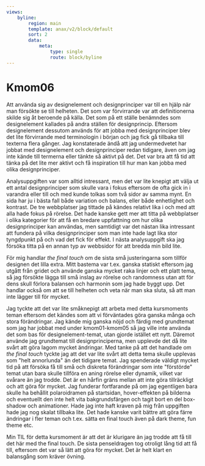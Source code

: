 ```yaml
---
views:
    byline:
        region: main
        template: anax/v2/block/default
        sort: 2
        data:
            meta:
                type: single
                route: block/byline
---
```

Kmom06
=========================

Att använda sig av designelement och designprinciper var till en hjälp när man försökte se till helheten. Det som var förvirrande var att definitionerna skilde sig åt beroende på källa. Det som på ett ställe benämndes som designelement kallades på andra ställen för designprincip. Eftersom designelement dessutom används för att jobba med designprinciper blev det lite förvirrande med terminologin i början och jag fick gå tillbaka till texterna flera gånger. Jag konstaterade ändå att jag undermedvetet har jobbat med designelement och designprinciper redan tidigare, även om jag inte kände till termerna eller tänkte så aktivt på det. Det var bra att få tid att tänka på det lite mer aktivt och få inspiration till hur man kan jobba med olika designprinciper.

Analysuppgiften var som alltid intressant, men det var lite knepigt att välja ut ett antal designprinciper som skulle vara i fokus eftersom de ofta gick in i varandra eller till och med kunde tolkas som två sidor av samma mynt. En sida har ju i bästa fall både variation och balans, eller både enhetlighet och kontrast. De tre webbplatser jag tittade på kändes relativt lika i och med att alla hade fokus på rörelse. Det hade kanske gett mer att titta på webbplatser i olika kategorier för att få en bredare uppfattning om hur olika designprinciper kan användas, men samtidigt var det nästan lika intressant att fundera på vilka designprinciper som man inte hade lagt lika stor tyngdpunkt på och vad det fick för effekt. I nästa analysuppgift ska jag försöka titta på en annan typ av webbsidor för att bredda min bild lite.

För mig handlar *the final touch* om de sista små justeringarna som tillför designen det lilla extra. Mitt bastema var t.ex. ganska statiskt eftersom jag utgått från gridet och använde ganska mycket raka linjer och ett platt tema, så jag försökte lägga till små inslag av rörelse och randomness utan att för dens skull förlora balansen och harmonin som jag hade byggt upp. Det handlar också om att se till helheten och veta när man ska sluta, så att man inte lägger till för mycket.

Jag tyckte att det var lite småknepigt att arbeta med detta kursmoments teman eftersom det kändes som att vi förväntades göra ganska många och stora förändringar. Jag kände mig ganska nöjd och färdig med grundtemat som jag har jobbat med under kmom01-kmom05 så jag ville inte använda det som bas för designelement-temat, utan gjorde istället ett nytt. Däremot använde jag grundtemat till designprinciperna, men upplevde det då lite svårt att göra lagom mycket ändringar. Med tanke på att det handlade om *the final touch* tyckte jag att det var lite svårt att detta tema skulle upplevas som "helt annorlunda" än det tidigare temat. Jag spenderade väldigt mycket tid på att försöka få till små och diskreta förändringar som inte "förstörde" temat utan bara skulle tillföra en aning rörelse eller dynamik, vilket var svårare än jag trodde. Det är en hårfin gräns mellan att inte göra tillräckligt och att göra för mycket. Jag funderar fortfarande på om jag egentligen bara skulle ha behållit polaroidramen på startsidan, hover-effekten på bilderna och eventuellt den inte helt vita bakgrundsfärgen och tagit bort en del box-shadow och animationer. Hade jag inte haft kraven på mig från uppgiften hade jag nog skalat tillbaka lite. Det hade kanske varit bättre att göra färre ändringar i fler teman och t.ex. sätta en final touch även på dark theme, fun theme etc.

Min TIL för detta kursmoment är att det är klurigare än jag trodde att få till det här med the final touch. De sista penseldragen tog otroligt lång tid att få till, eftersom det var så lätt att göra för mycket. Det är helt klart en balansgång som kräver övning.
